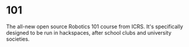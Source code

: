 # 101
The all-new open source Robotics 101 course from ICRS. It's specifically designed to be run in hackspaces, after school clubs and university societies.
